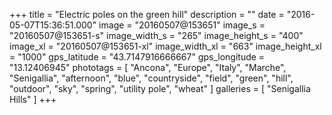 +++
title = "Electric poles on the green hill"
description = ""
date = "2016-05-07T15:36:51.000"
image = "20160507@153651"
image_s = "20160507@153651-s"
image_width_s = "265"
image_height_s = "400"
image_xl = "20160507@153651-xl"
image_width_xl = "663"
image_height_xl = "1000"
gps_latitude = "43.7147916666667"
gps_longitude = "13.12406945"
phototags = [ "Ancona", "Europe", "Italy", "Marche", "Senigallia", "afternoon", "blue", "countryside", "field", "green", "hill", "outdoor", "sky", "spring", "utility pole", "wheat" ]
galleries = [ "Senigallia Hills" ]
+++
